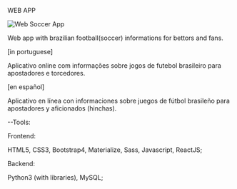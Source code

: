WEB APP 

![Web Soccer App](https://photos.google.com/photo/AF1QipO8gL-kEXw1QEwKwDbyxTdmNHk5f0R2BbwHnf2y)

Web app with brazilian football(soccer) informations for bettors and fans. 

[in portuguese]

Aplicativo online com informações sobre jogos de futebol brasileiro para apostadores e torcedores. 

[en español]

Aplicativo en línea con informaciones sobre juegos de fútbol brasileño para apostadores y aficionados (hinchas).

--Tools:

Frontend:

HTML5, CSS3, Bootstrap4, Materialize, Sass, Javascript, ReactJS; 

Backend: 

Python3 (with libraries), MySQL;

